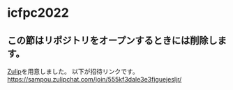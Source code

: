 # icfpc2022

## この節はリポジトリをオープンするときには削除します。

[Zulip](https://sampou.zulipchat.com)を用意しました。
以下が招待リンクです。
https://sampou.zulipchat.com/join/555kf3dale3e3figuejesljr/
